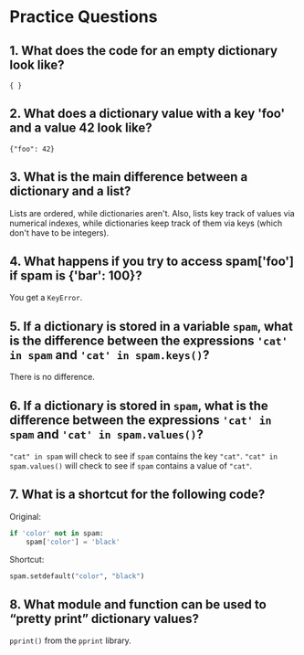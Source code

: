 # Practice Questions

## 1. What does the code for an empty dictionary look like?

`{ }`

## 2. What does a dictionary value with a key 'foo' and a value 42 look like?

`{"foo": 42}`

## 3. What is the main difference between a dictionary and a list?

Lists are ordered, while dictionaries aren't. Also, lists key track of values via numerical indexes, while dictionaries
keep track of them via keys (which don't have to be integers).

## 4. What happens if you try to access spam['foo'] if spam is {'bar': 100}?

You get a `KeyError`.

## 5. If a dictionary is stored in a variable `spam`, what is the difference between the expressions `'cat' in spam` and `'cat' in spam.keys()`?

There is no difference.

## 6. If a dictionary is stored in `spam`, what is the difference between the expressions `'cat' in spam` and `'cat' in spam.values()`?

`"cat" in spam` will check to see if `spam` contains the key `"cat"`. `"cat" in spam.values()` will check to see if
`spam` contains a value of `"cat"`.

## 7. What is a shortcut for the following code?

Original:

```python
if 'color' not in spam:
    spam['color'] = 'black'
```

Shortcut:

```python
spam.setdefault("color", "black")
```

## 8. What module and function can be used to “pretty print” dictionary values?

`pprint()` from the `pprint` library.